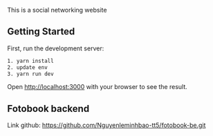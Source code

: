 This is a social networking website

## Getting Started

First, run the development server:

```bash
1. yarn install
2. update env
3. yarn run dev
```

Open [http://localhost:3000](http://localhost:3000) with your browser to see the result.

## Fotobook backend

Link github: https://github.com/Nguyenleminhbao-tt5/fotobook-be.git


